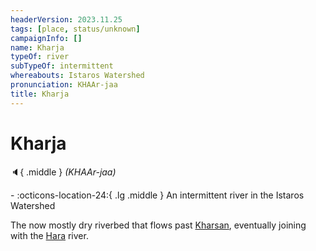 ```yaml
---
headerVersion: 2023.11.25
tags: [place, status/unknown]
campaignInfo: []
name: Kharja
typeOf: river
subTypeOf: intermittent
whereabouts: Istaros Watershed
pronunciation: KHAAr-jaa
title: Kharja
---
```

# Kharja
:speaker:{ .middle } *(KHAAr-jaa)*  
<div class="grid cards ext-narrow-margin ext-one-column" markdown>
-    :octicons-location-24:{ .lg .middle } An intermittent river in the Istaros Watershed  
</div>


The now mostly dry riverbed that flows past [Kharsan](<../../greater-dunmar/dunmari-basin/kharsan.md>), eventually joining with the [Hara](<../../greater-dunmar/rivers/hara-watershed/hara.md>) river. 

